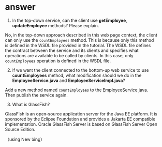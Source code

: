 # answer

1. In the top-down service, can the client use **getEmployee**, **updateEmployee** methods? Please explain.

No, in the top-down approach described in this web page context, the client can only use the `countEmployees` method. This is because only this method is defined in the WSDL file provided in the tutorial. The WSDL file defines the contract between the service and its clients and specifies what operations are available to be called by clients. In this case, only `countEmployees` operation is defined in the WSDL file.

2. If we want the client connected to the bottom-up web service to use **countEmployees** method, what modification should we do in the **EmployeeService.java** and **EmployeeServiceImpl.java**?

Add a new method named `countEmployees` to the EmployeeService.java. Then publish the service again.

3. What is GlassFish?

GlassFish is an open-source application server for the Java EE platform. It is sponsored by the Eclipse Foundation and provides a Jakarta EE compatible implementation. Oracle GlassFish Server is based on GlassFish Server Open Source Edition.

（using New bing）
